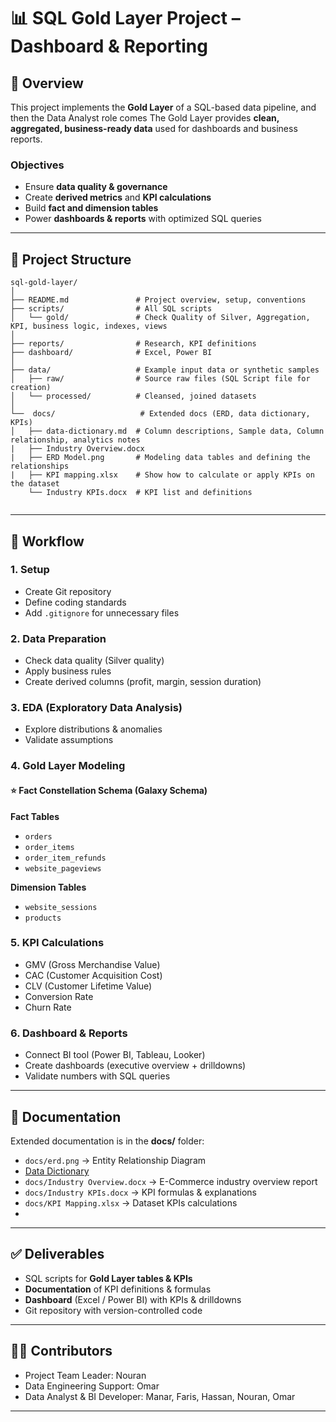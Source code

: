 # 📊 SQL Gold Layer Project – Dashboard & Reporting  

## 📌 Overview  
This project implements the **Gold Layer** of a SQL-based data pipeline, and then the Data Analyst role comes
The Gold Layer provides **clean, aggregated, business-ready data** used for dashboards and business reports.  

### Objectives  
- Ensure **data quality & governance**  
- Create **derived metrics** and **KPI calculations** 
- Build **fact and dimension tables**  
- Power **dashboards & reports** with optimized SQL queries  

---

## 📂 Project Structure  
```
sql-gold-layer/
│
├── README.md               # Project overview, setup, conventions
├── scripts/                # All SQL scripts
│   └── gold/               # Check Quality of Silver, Aggregation, KPI, business logic, indexes, views
│
├── reports/                # Research, KPI definitions
├── dashboard/              # Excel, Power BI
│
├── data/                   # Example input data or synthetic samples
│   ├── raw/                # Source raw files (SQL Script file for creation)
│   └── processed/          # Cleansed, joined datasets
│
└──  docs/                   # Extended docs (ERD, data dictionary, KPIs)
│   ├── data-dictionary.md  # Column descriptions, Sample data, Column relationship, analytics notes
|   ├── Industry Overview.docx 
|   ├── ERD Model.png       # Modeling data tables and defining the relationships 
|   ├── KPI mapping.xlsx    # Show how to calculate or apply KPIs on the dataset   
    └── Industry KPIs.docx  # KPI list and definitions


```

---

## 🚀 Workflow  

### 1. Setup  
- Create Git repository  
- Define coding standards  
- Add `.gitignore` for unnecessary files 

### 2. Data Preparation  
- Check data quality (Silver quality)  
- Apply business rules  
- Create derived columns (profit, margin, session duration)  

### 3. EDA (Exploratory Data Analysis)  
- Explore distributions & anomalies  
- Validate assumptions  

### 4. Gold Layer Modeling  
#### ⭐ Fact Constellation Schema (Galaxy Schema)

**Fact Tables**
- `orders`
- `order_items`
- `order_item_refunds`
- `website_pageviews`

**Dimension Tables**
- `website_sessions`
- `products`


### 5. KPI Calculations  
- GMV (Gross Merchandise Value)  
- CAC (Customer Acquisition Cost)  
- CLV (Customer Lifetime Value)  
- Conversion Rate  
- Churn Rate  

### 6. Dashboard & Reports  
- Connect BI tool (Power BI, Tableau, Looker)  
- Create dashboards (executive overview + drilldowns)  
- Validate numbers with SQL queries  

---

## 📑 Documentation  

Extended documentation is in the **docs/** folder:  
- `docs/erd.png` → Entity Relationship Diagram  
- [Data Dictionary](docs/data-dictionary.md)
- `docs/Industry Overview.docx` → E-Commerce industry overview report 
- `docs/Industry KPIs.docx` → KPI formulas & explanations  
- `docs/KPI Mapping.xlsx` → Dataset KPIs calculations
- 
---

## ✅ Deliverables  
- SQL scripts for **Gold Layer tables & KPIs**  
- **Documentation** of KPI definitions & formulas  
- **Dashboard** (Excel / Power BI) with KPIs & drilldowns  
- Git repository with version-controlled code  

---

## 👨‍💻 Contributors  
- Project Team Leader: Nouran 
- Data Engineering Support: Omar  
- Data Analyst & BI Developer: Manar, Faris, Hassan, Nouran, Omar

---
